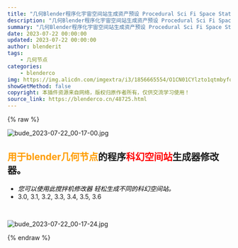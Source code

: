 ```yaml
---
title: "几何Blender程序化宇宙空间站生成资产预设 Procedural Sci Fi Space Station Generator"
description: "几何Blender程序化宇宙空间站生成资产预设 Procedural Sci Fi Space Station Generator"
summary: "几何Blender程序化宇宙空间站生成资产预设 Procedural Sci Fi Space Station Generator"
date: 2023-07-22 00:00:00
updated: 2023-07-22 00:00:00
author: blenderit
tags: 
    - 几何节点
categories:
    - blenderco
img: https://img.alicdn.com/imgextra/i3/1856665554/O1CN01CYlzto1qtmbyfoQHy_!!1856665554.jpg
showGetMethod: false
copyright: 本插件资源来自网络，版权归原作者所有，仅供交流学习使用！
source_link: https://blenderco.cn/48725.html
---
```


{% raw %}
<p><img class="aligncenter" src="https://img.alicdn.com/imgextra/i3/1856665554/O1CN01CYlzto1qtmbyfoQHy_!!1856665554.jpg" alt="bude_2023-07-22_00-17-00.jpg"></p><h2><span style="color: #ff9c00;">用于blender几何节点</span>的程序<span style="color: #ff0000;">科幻空间站</span>生成器修改器。</h2><ul>
<li><i><span style="color: #000000;">您可以使用此搅拌机修改器 轻松生成不同的科幻空间站。</span></i></li>
<li>3.0, 3.1, 3.2, 3.3, 3.4, 3.5, 3.6</li>
</ul><p> </p><p><img src="https://img.alicdn.com/imgextra/i1/1856665554/O1CN01MGnQlp1qtmbyF1mSJ_!!1856665554.jpg" alt="bude_2023-07-22_00-17-24.jpg"></p>
<div style="display: none">blenderco</div>
{% endraw %}